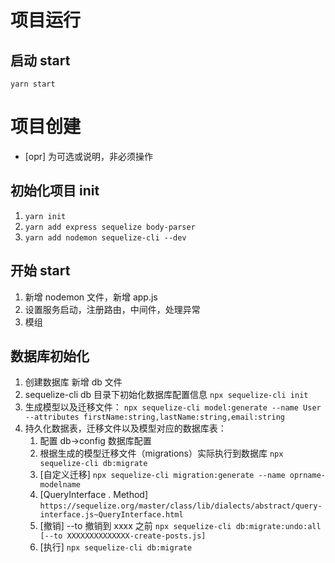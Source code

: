 # 项目运行

## 启动 start

`yarn start`

# 项目创建

- [opr] 为可选或说明，非必须操作

## 初始化项目 init

1. `yarn init`
1. `yarn add express sequelize body-parser`
1. `yarn add nodemon sequelize-cli --dev`

## 开始 start

1. 新增 nodemon 文件，新增 app.js
2. 设置服务启动，注册路由，中间件，处理异常
3. 模组

## 数据库初始化

1. 创建数据库 新增 db 文件
2. sequelize-cli db 目录下初始化数据库配置信息 `npx sequelize-cli init`
3. 生成模型以及迁移文件：
   `npx sequelize-cli model:generate --name User --attributes firstName:string,lastName:string,email:string`
4. 持久化数据表，迁移文件以及模型对应的数据库表：
   1. 配置 db->config 数据库配置
   2. 根据生成的模型迁移文件（migrations）实际执行到数据库 `npx sequelize-cli db:migrate`
   3. [自定义迁移] `npx sequelize-cli migration:generate --name oprname-modelname`
   4. [QueryInterface . Method] `https://sequelize.org/master/class/lib/dialects/abstract/query-interface.js~QueryInterface.html`
   5. [撤销] --to 撤销到 xxxx 之前
      `npx sequelize-cli db:migrate:undo:all [--to XXXXXXXXXXXXXX-create-posts.js]`
   6. [执行] `npx sequelize-cli db:migrate`
